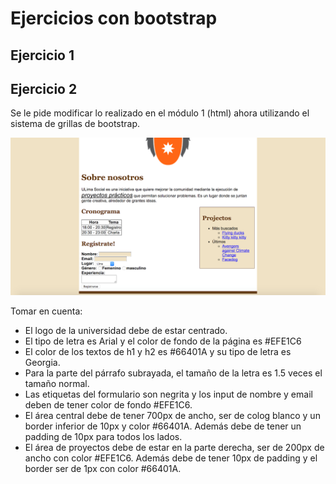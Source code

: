 # Ejercicios con bootstrap

## Ejercicio 1

## Ejercicio 2

Se le pide modificar lo realizado en el módulo 1 (html) ahora utilizando el sistema de grillas de bootstrap.

![Resultado requerido](resultado_requerido_2.png "Resultado")

Tomar en cuenta:

- El logo de la universidad debe de estar centrado.
- El tipo de letra es Arial y el color de fondo de la página es #EFE1C6
- El color de los textos de h1 y h2 es #66401A y su tipo de letra es Georgia.
- Para la parte del párrafo subrayada, el tamaño de la letra es 1.5 veces el tamaño normal.
- Las etiquetas del formulario son negrita y los input de nombre y email deben de tener color de fondo #EFE1C6.
- El área central debe de tener 700px de ancho, ser de colog blanco y un border inferior de 10px y color #66401A. Además debe de tener un padding de 10px para todos los lados.
- El área de proyectos debe de estar en la parte derecha, ser de 200px de ancho con color #EFE1C6. Además debe de tener 10px de padding y el border ser de 1px con color #66401A.